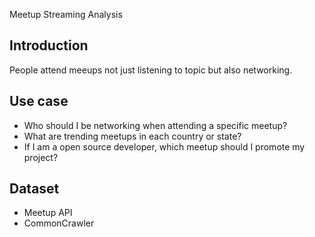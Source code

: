 Meetup Streaming Analysis

## Introduction

People attend meeups not just listening to topic but also networking.

## Use case

* Who should I be networking when attending a specific meetup?
* What are trending meetups in each country or state?
* If I am a open source developer, which meetup should I promote my project?

## Dataset

* Meetup API
* CommonCrawler
